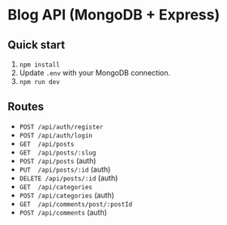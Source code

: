 # Blog API (MongoDB + Express)

## Quick start
1. `npm install`
2. Update `.env` with your MongoDB connection.
3. `npm run dev`

## Routes
- `POST /api/auth/register`
- `POST /api/auth/login`
- `GET  /api/posts`
- `GET  /api/posts/:slug`
- `POST /api/posts` (auth)
- `PUT  /api/posts/:id` (auth)
- `DELETE /api/posts/:id` (auth)
- `GET  /api/categories`
- `POST /api/categories` (auth)
- `GET  /api/comments/post/:postId`
- `POST /api/comments` (auth)
